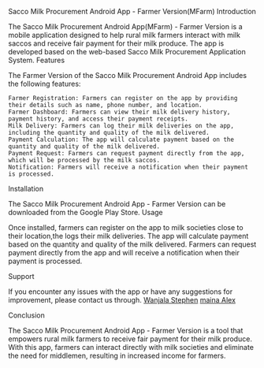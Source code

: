 Sacco Milk Procurement Android App - Farmer Version(MFarm)
Introduction

The Sacco Milk Procurement Android App(MFarm) - Farmer Version is a mobile application designed to help rural milk farmers interact with milk saccos and receive fair payment for their milk produce. The app is developed based on the web-based Sacco Milk Procurement Application System.
Features

The Farmer Version of the Sacco Milk Procurement Android App includes the following features:

    Farmer Registration: Farmers can register on the app by providing their details such as name, phone number, and location.
    Farmer Dashboard: Farmers can view their milk delivery history, payment history, and access their payment receipts.
    Milk Delivery: Farmers can log their milk deliveries on the app, including the quantity and quality of the milk delivered.
    Payment Calculation: The app will calculate payment based on the quantity and quality of the milk delivered.
    Payment Request: Farmers can request payment directly from the app, which will be processed by the milk saccos.
    Notification: Farmers will receive a notification when their payment is processed.

Installation

The Sacco Milk Procurement Android App - Farmer Version can be downloaded from the Google Play Store.
Usage

Once installed, farmers can register on the app  to milk societies close to their location,the  logs their milk deliveries. The app will calculate payment based on the quantity and quality of the milk delivered. Farmers can request payment directly from the app and will receive a notification when their payment is processed.

Support

If you encounter any issues with the app or have any suggestions for improvement, please contact us through.
[Wanjala Stephen](mailto:stephenwanjala145@gmail.com)
[maina Alex](mailto:mainaalex789@gmail.com)

Conclusion

The Sacco Milk Procurement Android App - Farmer Version is a tool that empowers rural milk farmers to receive fair payment for their milk produce. With this app, farmers can interact directly with milk societies and eliminate the need for middlemen, resulting in increased income for farmers.
